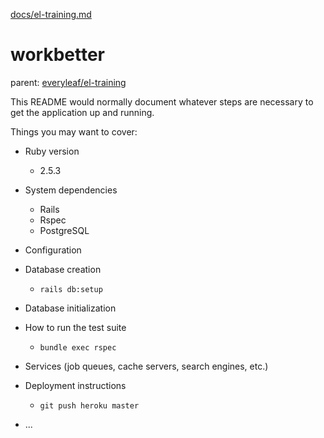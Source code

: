[docs/el-training.md](docs/el-training.md)

# workbetter

parent: [everyleaf/el-training](https://github.com/everyleaf/el-training/blob/master/docs/el-training.md)

This README would normally document whatever steps are necessary to get the
application up and running.

Things you may want to cover:

* Ruby version
  * 2.5.3

* System dependencies
  * Rails
  * Rspec
  * PostgreSQL

* Configuration

* Database creation
  * `rails db:setup`

* Database initialization

* How to run the test suite
  * `bundle exec rspec`

* Services (job queues, cache servers, search engines, etc.)

* Deployment instructions
  * `git push heroku master`

* ...
